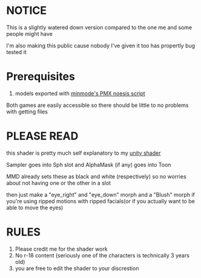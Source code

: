 # NOTICE
This is a slightly watered down version compared to the one me and some people might have

I'm also making this public cause nobody I've given it too has propertly bug tested it

# Prerequisites
1) models exported with [minmode's PMX noesis script](https://www.deviantart.com/minmode/art/Update-1-6-Noesis-PMX-VMD-export-809252773)

Both games are easily accessible so there should be little to no problems with getting files

# PLEASE READ

this shader is pretty much self explanatory to my [unity shader](https://github.com/GalacticFairy/Uta-Macross-Shader)

Sampler goes into Sph slot
and AlphaMask (if any) goes into Toon

MMD already sets these as black and white (respectively) so no worries about not having one or the other in a slot

then just make a "eye_right" and "eye_down" morph and a "Blush" morph if you're using ripped motions with ripped facials(or if you actually want to be able to move the eyes)

# RULES

1) Please credit me for the shader work
2) No r-18 content (seriously one of the characters is technically 3 years old)
3) you are free to edit the shader to your discrestion
